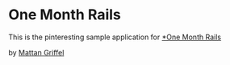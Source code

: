 # One Month Rails

This is the pinteresting sample application for
[*One Month Rails](http://onemonthrails.com)

by [Mattan Griffel](http://mattangriffel.com)
